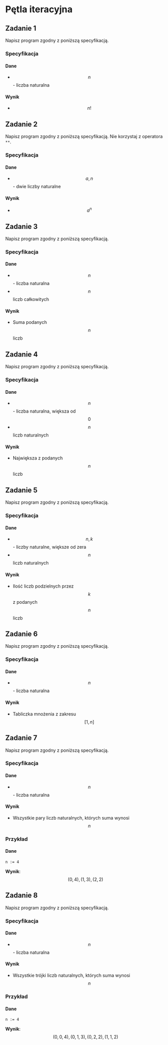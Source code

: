 # Pętla iteracyjna

## Zadanie 1

Napisz program zgodny z poniższą specyfikacją.

### Specyfikacja

#### Dane

* $$n$$ - liczba naturalna

#### Wynik

* $$n!$$ 

## Zadanie 2

Napisz program zgodny z poniższą specyfikacją. Nie korzystaj z operatora `**`.

### Specyfikacja

#### Dane

* $$a, n$$ - dwie liczby naturalne

#### Wynik

* $$a^n$$ 

## Zadanie 3

Napisz program zgodny z poniższą specyfikacją.

### Specyfikacja

#### Dane

* $$n$$ - liczba naturalna
* $$n$$liczb całkowitych

#### Wynik

* Suma podanych $$n$$ liczb

## Zadanie 4

Napisz program zgodny z poniższą specyfikacją.

### Specyfikacja

#### Dane

* $$n$$ - liczba naturalna, większa od $$0$$ 
* $$n$$liczb naturalnych

#### Wynik

* Największa z podanych $$n$$ liczb

## Zadanie 5

Napisz program zgodny z poniższą specyfikacją.

### Specyfikacja

#### Dane

* $$n, k$$ - liczby naturalne, większe od zera
* $$n$$liczb naturalnych

#### Wynik

* Ilość liczb podzielnych przez $$k$$ z podanych $$n$$ liczb

## Zadanie 6

Napisz program zgodny z poniższą specyfikacją.

### Specyfikacja

#### Dane

* $$n$$ - liczba naturalna

#### Wynik

* Tabliczka mnożenia z zakresu $$[1,n]$$

## Zadanie 7

Napisz program zgodny z poniższą specyfikacją.

### Specyfikacja

#### Dane

* $$n$$ - liczba naturalna

#### Wynik

* Wszystkie pary liczb naturalnych, których suma wynosi $$n$$

### Przykład

#### Dane

```
n := 4
```

**Wynik**: $$(0, 4), (1, 3), (2, 2)$$

## Zadanie 8

Napisz program zgodny z poniższą specyfikacją.

### Specyfikacja

#### Dane

* $$n$$ - liczba naturalna

#### Wynik

* Wszystkie trójki liczb naturalnych, których suma wynosi $$n$$

### Przykład

#### Dane

```
n := 4
```

**Wynik**: $$(0, 0, 4), (0, 1, 3), (0, 2, 2), (1, 1, 2)$$


